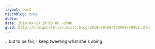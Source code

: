 ```yaml
---
layout: post
microblog: true
audio: 
date: 2010-09-08 19:00:00 -0500
guid: http://craigmcclellan.micro.blog/2010/09/09/t23969769451.html
---
```

...but to be fair, I keep tweeting what she's doing.
